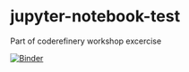 # jupyter-notebook-test
Part of coderefinery workshop excercise

[![Binder](https://mybinder.org/badge_logo.svg)](https://mybinder.org/v2/gh/pablocoque/jupyter-notebook-test/HEAD)
